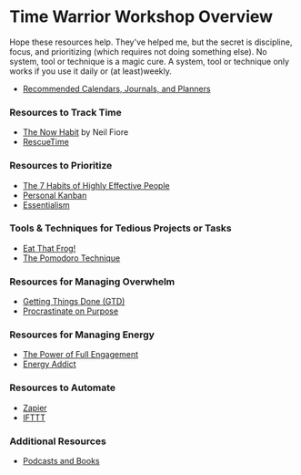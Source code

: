 # Time Warrior Workshop Overview


Hope these resources help. They've helped me, but the secret is discipline, focus, and prioritizing (which requires not doing something else). No system, tool or technique is a magic cure. A system, tool or technique only works if you use it daily or (at least)weekly.

* [Recommended Calendars, Journals, and Planners](cals_journals_and_planners.md)

### Resources to Track Time

* [The Now Habit](now.md) by Neil Fiore
* [RescueTime](rescuetime.md)

### Resources to Prioritize

* [The 7 Habits of Highly Effective People](habits.md) 
* [Personal Kanban](kanban.md) 
* [Essentialism](essentialsm.md) 

### Tools &amp; Techniques for Tedious Projects or Tasks

* [Eat That Frog!](frog.md)
* [The Pomodoro Technique](pomodoro.md) 

### Resources for Managing Overwhelm

* [Getting Things Done (GTD)](GTD.md)
* [Procrastinate on Purpose](procrastinate.md) 

### Resources for Managing Energy

* [The Power of Full Engagement](energy.md) 
* [Energy Addict](energyaddict.md)

### Resources to Automate

* [Zapier](zapier.md)
* [IFTTT](ifttt.md)

### Additional Resources
* [Podcasts and Books](additional.md)

